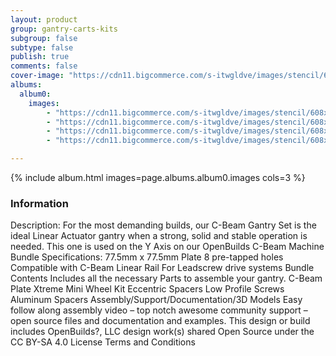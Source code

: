 ```yaml
---
layout: product
group: gantry-carts-kits
subgroup: false
subtype: false
publish: true
comments: false
cover-image: "https://cdn11.bigcommerce.com/s-itwgldve/images/stencil/608x608/products/252/3737/Profile_picture__65051.1675310621.png?c=2"
albums:
  album0:
    images:
        - "https://cdn11.bigcommerce.com/s-itwgldve/images/stencil/608x608/products/252/3737/Profile_picture__65051.1675310621.png?c=2"
        - "https://cdn11.bigcommerce.com/s-itwgldve/images/stencil/608x608/products/252/3738/plate__81249.1675310621.png?c=2"
        - "https://cdn11.bigcommerce.com/s-itwgldve/images/stencil/608x608/products/252/3736/in_use_picture__22388.1675310621.png?c=2"
        - "https://cdn11.bigcommerce.com/s-itwgldve/images/stencil/608x608/products/252/3735/secondary_picture__52263.1675310620.png?c=2"

---
```


{% include album.html images=page.albums.album0.images cols=3 %}

### Information

Description:
 For the most demanding builds, our C-Beam Gantry Set is the ideal Linear Actuator gantry when a strong, solid and stable operation is needed. This one is used on the Y Axis on our OpenBuilds C-Beam Machine Bundle   Specifications: 77.5mm x 77.5mm Plate 8 pre-tapped holes Compatible with C-Beam Linear Rail For Leadscrew drive systems Bundle Contents Includes all the necessary Parts to assemble your gantry. C-Beam Plate Xtreme Mini  Wheel Kit Eccentric Spacers Low Profile Screws Aluminum Spacers Assembly/Support/Documentation/3D Models Easy follow along assembly video – top notch awesome community support – open source files and documentation and examples. This design or build includes  OpenBuilds?, LLC design work(s) shared Open Source under the CC BY-SA 4.0 License Terms and Conditions   

